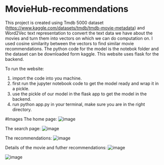 ﻿# MovieHub-recommendations

This project is created using Tmdb 5000 dataset (https://www.kaggle.com/datasets/tmdb/tmdb-movie-metadata) and Word2Vec text representation to convert the text data we have about the movies and turn them into vectors on which we can do computation on. I used cosine similarity between the vectors to find similar movie recommendations. The python code for the model is the notebok folder and the dataset can be downloaded form kaggle. This website uses flask for the backend.

To run the website:
1) import the code into you machine.
2) first run the jupyter notebook code to get the model ready and wrap it in a pickle.
3) use the pickle of our model in the flask app to get the model in the backend.
4) run python app.py in your terminal, make sure you are in the right directory.

#Images
 The home page:
 ![image](https://github.com/GeethKrishna/MovieHub-recommendations/assets/96900928/451f9131-88e4-4cda-8610-f7ea6cb278f1)

 The search page:
 ![image](https://github.com/GeethKrishna/MovieHub-recommendations/assets/96900928/0bacbdf8-7e18-4a42-9630-a5b23e5b5258)

The recommendations:
![image](https://github.com/GeethKrishna/MovieHub-recommendations/assets/96900928/e8256bca-8234-478b-995a-57a05153ad2d)

Details of the movie and futher recommendations:
![image](https://github.com/GeethKrishna/MovieHub-recommendations/assets/96900928/38a34687-15b5-45c5-9777-80a96d03d231)

![image](https://github.com/GeethKrishna/MovieHub-recommendations/assets/96900928/1e159182-9610-49be-a382-38d041ac67b3)
